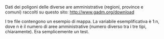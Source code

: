 Dati dei poligoni delle diverse are amministrative (regioni, province e comuni) raccolti su questo sito: http://www.gadm.org/download

I tre file contengono un esempio di mappa. La variabile esemplificativa è 1:n, dove n è il numero di aree amministrative (numero diverso tra i tre tipi, chiaramente). Era semplicemente un test.
